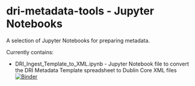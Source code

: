 # dri-metadata-tools - Jupyter Notebooks
A selection of Jupyter Notebooks for preparing metadata.

Currently contains:
- DRI_Ingest_Template_to_XML.ipynb - Jupyter Notebook file to convert the DRI Metadata Template spreadsheet to Dublin Core XML files [![Binder](https://mybinder.org/badge_logo.svg)](https://mybinder.org/v2/gh/Digital-Repository-of-Ireland/dri-metadata-tools/HEAD?urlpath=%2Fdoc%2Ftree%2Fjupyter%2FDRI_Ingest_Template_to_XML.ipynb)

